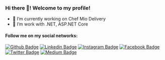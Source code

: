 ### Hi there 👋! Welcome to my profile!

<!--
**gustavoobastos/gustavoobastos** is a ✨ _special_ ✨ repository because its `README.md` (this file) appears on your GitHub profile.

Here are some ideas to get you started:

- 🔭 I’m currently working on ...
- 🌱 I’m currently learning ...
- 👯 I’m looking to collaborate on ...
- 🤔 I’m looking for help with ...
- 💬 Ask me about ...
- 📫 How to reach me: ...
- 😄 Pronouns: ...
- ⚡ Fun fact: ...
-->

- 🔭 I’m currently working on Chef Mio Delivery
- 🌱 I’m work with .NET, ASP.NET Core

#### Follow me on my social networks:
[![Github Badge](https://img.shields.io/badge/-Github-000?style=flat-square&logo=Github&logoColor=white&link=https://github.com/gustavoobastos)](https://github.com/gustavoobastos)
[![Linkedin Badge](https://img.shields.io/badge/-LinkedIn-blue?style=flat-square&logo=Linkedin&logoColor=white&link=https://www.linkedin.com/in/gustavoobastos/)](https://www.linkedin.com/in/gustavoobastos/)
[![Instagram Badge](https://img.shields.io/badge/-Instagram-C13584?style=flat-square&labelColor=C13584&logo=instagram&logoColor=white&link=https://www.instagram.com/gustavooliveirabastos/)](https://www.instagram.com/gustavooliveirabastos/)
[![Facebook Badge](https://img.shields.io/badge/-Facebook-blue?style=flat-square&labelColor=blue&logo=facebook&logoColor=white&link=https://www.facebook.com/gustavoobastos)](https://www.facebook.com/gustavoobastos)
[![Twitter Badge](https://img.shields.io/badge/-Twitter-blue?style=flat-square&labelColor=blue&logo=twitter&logoColor=white&link=https://twitter.com/gustavoobastos)](https://twitter.com/gustavoobastos)
[![Medium Badge](https://img.shields.io/badge/-Medium-000000?style=flat-square&labelColor=000000&logo=medium&logoColor=white&link=https://medium.com/@gustavoobastos)](https://medium.com/@gustavoobastos)
